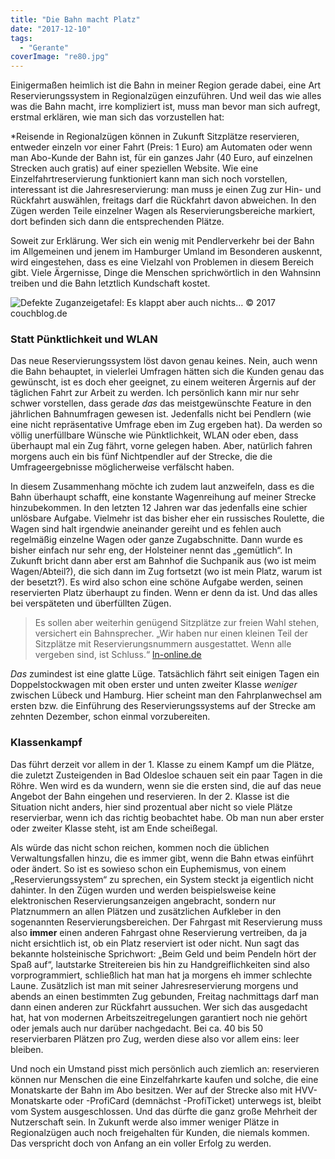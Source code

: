 ```yaml
---
title: "Die Bahn macht Platz"
date: "2017-12-10"
tags:
  - "Gerante"
coverImage: "re80.jpg"
---
```


Einigermaßen heimlich ist die Bahn in meiner Region gerade dabei, eine Art Reservierungssystem in Regionalzügen einzuführen. Und weil das wie alles was die Bahn macht, irre kompliziert ist, muss man bevor man sich aufregt, erstmal erklären, wie man sich das vorzustellen hat:

\*Reisende in Regionalzügen können in Zukunft Sitzplätze reservieren, entweder einzeln vor einer Fahrt (Preis: 1 Euro) am Automaten oder wenn man Abo-Kunde der Bahn ist, für ein ganzes Jahr (40 Euro, auf einzelnen Strecken auch gratis) auf einer speziellen Website. Wie eine Einzelfahrtreservierung funktioniert kann man sich noch vorstellen, interessant ist die Jahresreservierung: man muss je einen Zug zur Hin- und Rückfahrt auswählen, freitags darf die Rückfahrt davon abweichen. In den Zügen werden Teile einzelner Wagen als Reservierungsbereiche markiert, dort befinden sich dann die entsprechenden Plätze.

Soweit zur Erklärung. Wer sich ein wenig mit Pendlerverkehr bei der Bahn im Allgemeinen und jenem im Hamburger Umland im Besonderen auskennt, wird eingestehen, dass es eine Vielzahl von Problemen in diesem Bereich gibt. Viele Ärgernisse, Dinge die Menschen sprichwörtlich in den Wahnsinn treiben und die Bahn letztlich Kundschaft kostet.

![Defekte Zuganzeigetafel: Es klappt aber auch nichts… © 2017 couchblog.de](/img/re80-1024x538.jpg)

### Statt Pünktlichkeit und WLAN

Das neue Reservierungssystem löst davon genau keines. Nein, auch wenn die Bahn behauptet, in vielerlei Umfragen hätten sich die Kunden genau das gewünscht, ist es doch eher geeignet, zu einem weiteren Ärgernis auf der täglichen Fahrt zur Arbeit zu werden. Ich persönlich kann mir nur sehr schwer vorstellen, dass gerade _das_ das meistgewünschte Feature in den jährlichen Bahnumfragen gewesen ist. Jedenfalls nicht bei Pendlern (wie eine nicht repräsentative Umfrage eben im Zug ergeben hat). Da werden so völlig unerfüllbare Wünsche wie Pünktlichkeit, WLAN oder eben, dass überhaupt mal ein Zug fährt, vorne gelegen haben. Aber, natürlich fahren morgens auch ein bis fünf Nichtpendler auf der Strecke, die die Umfrageergebnisse möglicherweise verfälscht haben.

In diesem Zusammenhang möchte ich zudem laut anzweifeln, dass es die Bahn überhaupt schafft, eine konstante Wagenreihung auf meiner Strecke hinzubekommen. In den letzten 12 Jahren war das jedenfalls eine schier unlösbare Aufgabe. Vielmehr ist das bisher eher ein russisches Roulette, die Wagen sind halt irgendwie aneinander gereiht und es fehlen auch regelmäßig einzelne Wagen oder ganze Zugabschnitte. Dann wurde es bisher einfach nur sehr eng, der Holsteiner nennt das „gemütlich“. In Zukunft bricht dann aber erst am Bahnhof die Suchpanik aus (wo ist meim Wagen/Abteil?), die sich dann im Zug fortsetzt (wo ist mein Platz, warum ist der besetzt?). Es wird also schon eine schöne Aufgabe werden, seinen reservierten Platz überhaupt zu finden. Wenn er denn da ist. Und das alles bei verspäteten und überfüllten Zügen.

> Es sollen aber weiterhin genügend Sitzplätze zur freien Wahl stehen, versichert ein Bahnsprecher. „Wir haben nur einen kleinen Teil der Sitzplätze mit Reservierungsnummern ausgestattet. Wenn alle vergeben sind, ist Schluss.“ [ln-online.de](http://www.ln-online.de/Lokales/Luebeck/Pendler-koennen-Sitzplaetze-im-Regionalzug-reservieren "Pendler können Sitzplätze im Regionalzug reservieren")

_Das_ zumindest ist eine glatte Lüge. Tatsächlich fährt seit einigen Tagen ein Doppelstockwagen mit oben erster und unten zweiter Klasse _weniger_ zwischen Lübeck und Hamburg. Hier scheint man den Fahrplanwechsel am ersten bzw. die Einführung des Reservierungssystems auf der Strecke am zehnten Dezember, schon einmal vorzubereiten.

### Klassenkampf

Das führt derzeit vor allem in der 1. Klasse zu einem Kampf um die Plätze, die zuletzt Zusteigenden in Bad Oldesloe schauen seit ein paar Tagen in die Röhre. Wen wird es da wundern, wenn sie die ersten sind, die auf das neue Angebot der Bahn eingehen und reservieren. In der 2. Klasse ist die Situation nicht anders, hier sind prozentual aber nicht so viele Plätze reservierbar, wenn ich das richtig beobachtet habe. Ob man nun aber erster oder zweiter Klasse steht, ist am Ende scheißegal.

Als würde das nicht schon reichen, kommen noch die üblichen Verwaltungsfallen hinzu, die es immer gibt, wenn die Bahn etwas einführt oder ändert. So ist es sowieso schon ein Euphemismus, von einem „Reservierungssystem“ zu sprechen, ein System steckt ja eigentlich nicht dahinter. In den Zügen wurden und werden beispielsweise keine elektronischen Reservierungsanzeigen angebracht, sondern nur Platznummern an allen Plätzen und zusätzlichen Aufkleber in den sogenannten Reservierungsbereichen. Der Fahrgast mit Reservierung muss also **immer** einen anderen Fahrgast ohne Reservierung vertreiben, da ja nicht ersichtlich ist, ob ein Platz reserviert ist oder nicht. Nun sagt das bekannte holsteinische Sprichwort: „Beim Geld und beim Pendeln hört der Spaß auf“, lautstarke Streitereien bis hin zu Handgreiflichkeiten sind also vorprogrammiert, schließlich hat man hat ja morgens eh immer schlechte Laune. Zusätzlich ist man mit seiner Jahresreservierung morgens und abends an einen bestimmten Zug gebunden, Freitag nachmittags darf man dann einen anderen zur Rückfahrt aussuchen. Wer sich das ausgedacht hat, hat von modernen Arbeitszeitregelungen garantiert noch nie gehört oder jemals auch nur darüber nachgedacht. Bei ca. 40 bis 50 reservierbaren Plätzen pro Zug, werden diese also vor allem eins: leer bleiben.

Und noch ein Umstand pisst mich persönlich auch ziemlich an: reservieren können nur Menschen die eine Einzelfahrkarte kaufen und solche, die eine Monatskarte der Bahn im Abo besitzen. Wer auf der Strecke also mit HVV-Monatskarte oder -ProfiCard (demnächst -ProfiTicket) unterwegs ist, bleibt vom System ausgeschlossen. Und das dürfte die ganz große Mehrheit der Nutzerschaft sein. In Zukunft werde also immer weniger Plätze in Regionalzügen auch noch freigehalten für Kunden, die niemals kommen. Das verspricht doch von Anfang an ein voller Erfolg zu werden.

